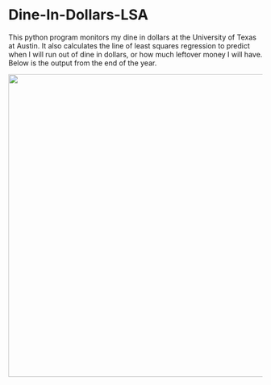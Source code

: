 # Dine-In-Dollars-LSA
This python program monitors my dine in dollars at the University of Texas at Austin. It also calculates the line of least squares regression to predict when I will run out of dine in dollars, or how much leftover money I will have. Below is the output from the end of the year.

<p align="center">
  <img src="http://i.imgur.com/qqfurz9.png" width="600"/>
</p>
